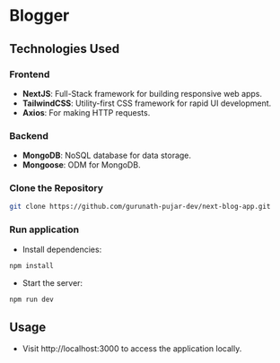 # Blogger


## Technologies Used

### Frontend

- **NextJS**: Full-Stack framework for building responsive web apps.
- **TailwindCSS**: Utility-first CSS framework for rapid UI development.
- **Axios**: For making HTTP requests.


### Backend

- **MongoDB**: NoSQL database for data storage.
- **Mongoose**: ODM for MongoDB.


### Clone the Repository

```bash
git clone https://github.com/gurunath-pujar-dev/next-blog-app.git
```


### Run application

- Install dependencies:

```bash
npm install
```

- Start the server:

```bash
npm run dev
```


## Usage

- Visit http://localhost:3000 to access the application locally. 
